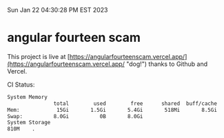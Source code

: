 Sun Jan 22 04:30:28 PM EST 2023

# angular fourteen scam


This project is live at [https://angularfourteenscam.vercel.app/](https://angularfourteenscam.vercel.app/ "dog!") thanks to Github and Vercel.

CI Status: 

```bash
System Memory
               total        used        free      shared  buff/cache   available
Mem:            15Gi       1.5Gi       5.4Gi       518Mi       8.5Gi        12Gi
Swap:          8.0Gi          0B       8.0Gi
System Storage
810M	.
```
```bash
